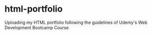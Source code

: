 # html-portfolio
Uploading my HTML portfolio following the guidelines of Udemy's Web Development Bootcamp Course
